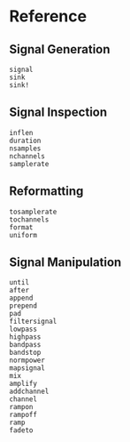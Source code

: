 # Reference

## Signal Generation

```@docs
signal
sink
sink!
```

## Signal Inspection
```@docs
inflen
duration
nsamples
nchannels
samplerate
```

## Reformatting

```@docs
tosamplerate
tochannels
format
uniform
```

## Signal Manipulation
```@docs
until
after
append
prepend
pad
filtersignal
lowpass
highpass
bandpass
bandstop
normpower
mapsignal
mix
amplify
addchannel
channel
rampon
rampoff
ramp
fadeto
```